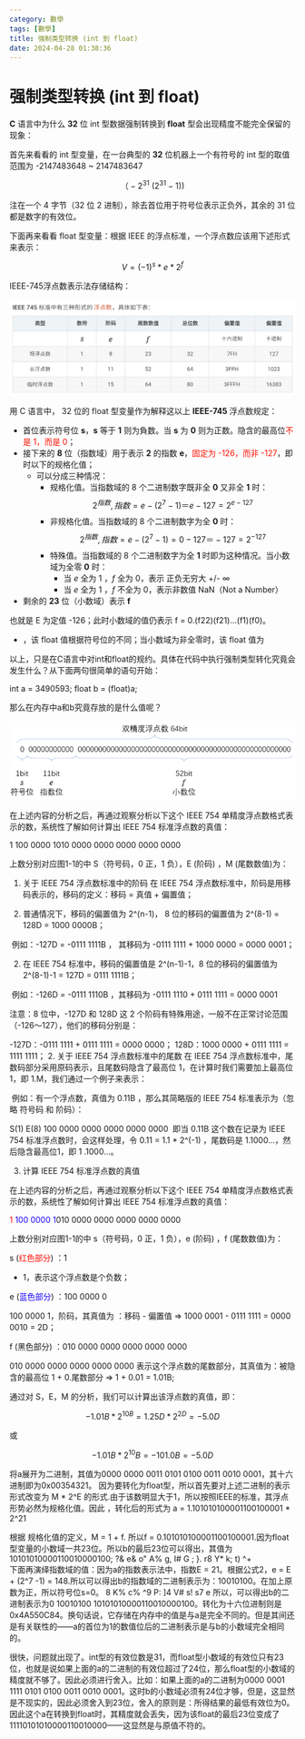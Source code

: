 ```yaml
---
category: 數學
tags: [數學]
title: 强制类型转换 (int 到 float)
date: 2024-04-28 01:38:36
---
```


<style>
  table {
    width: 100%git clone https://github.com/hkdickyko/hkdickyko.github.io
    }
  td {
    vertical-align: center;
  }
  table.inputT{
    margin: 10px;
    width: auto;
    margin-left: auto;
    margin-right: auto;
    border: none;
  }
  input{
    text-align: center;
    padding: 0px 10px;
  }
  iframe{
    width: 100%;
    display: block;
    border-style:none;
  }
</style>

# 强制类型转换 (int 到 float)

**C** 语言中为什么 **32** 位 int 型数据强制转换到 **float** 型会出现精度不能完全保留的现象：

首先来看看的 int 型变量，在一台典型的 **32** 位机器上一个有符号的 int 型的取值范围为 -2147483648 ~ 2147483647 

$$（-2^{31} ~ (2^{31}-1)) $$ 

注在一个 4 字节（32 位 2 进制），除去首位用于符号位表示正负外，其余的 31 位都是数字的有效位。

下面再来看看 float 型变量：根据 IEEE 的浮点标准，一个浮点数应该用下述形式来表示：

$$ V=(-1)^s * e * 2^f $$

IEEE-745浮点数表示法存储结构：

![Alt x](../assets/img/math/ieeetable.png)

用 C 语言中， 32 位的 float 型变量作为解释这以上 **IEEE-745** 浮点数规定：

- 首位表示符号位 **s**，**s** 等于 **1** 则为負数。当 **s** 为 **0** 则为正数。隐含的最高位<font color="#FF1000">不是 1，而是 0</font>；
- 接下来的 **8** 位（指数域）用于表示 **2** 的指数 **e**，<font color="#FF1000">固定为 -126，而非 -127</font>，即时以下的规格化值；
  - 可以分成三种情况：
    - 规格化值。当指数域的 8 个二进制数字既非全 **0** 又非全 **1** 时：
        $$ 2^{指数} ,  指数 = e - (2^7 - 1) ＝ e - 127 = 2^{e-127} $$
    - 非规格化值。当指数域的 8 个二进制数字为全 **0** 时：
        $$ 2^{指数} ,  指数 = e - (2^7 - 1) = 0 - 127 ＝ -127 = 2^{-127} $$
    - 特殊值。当指数域的 8 个二进制数字为全 **1** 时即为这种情况。当小数域为全零 **0** 时：
      - 当 $e$ 全为 1 ，$f$ 全为 0，表示 正负无穷大 +/- ∞
      - 当 $e$ 全为 1 ，$f$ 不全为 0，表示非数值 NaN（Not a Number）
- 剩余的 **23** 位（小数域）表示 **f**


也就是 E 为定值 -126；此时小数域的值仍表示 f = 0.(f22)(f21)...(f1)(f0)。
- ，该 float 值根据符号位的不同；当小数域为非全零时，该 float 值为 

以上，只是在C语言中对int和float的规约。具体在代码中执行强制类型转化究竟会发生什么？从下面两句很简单的语句开始：

int a = 3490593;
float b = (float)a;

那么在内存中a和b究竟存放的是什么值呢？


![Alt x](../assets/img/math/ieee64.png)


在上述内容的分析之后，再通过观察分析以下这个 IEEE 754 单精度浮点数格式表示的数，系统性了解如何计算出 IEEE 754 标准浮点数的真值：

1 100 0000 1010 0000 0000 0000 0000 0000

上数分别对应图1-1的中 S（符号码，0 正，1 负），E (阶码) ，M (尾数数值)为：






1. 关于 IEEE 754 浮点数标准中的阶码
在 IEEE 754 浮点数标准中，阶码是用移码表示的，移码的定义：移码 = 真值 + 偏置值；

1. 普通情况下，移码的偏置值为 2^(n-1)， 8 位的移码的偏置值为 2^(8-1) = 128D = 1000 0000B；

​ 例如：-127D = -0111 1111B ， 其移码为 -0111 1111 + 1000 0000 = 0000 0001；

2. 在 IEEE 754 标准中，移码的偏置值是 2^(n-1)-1，8 位的移码的偏置值为 2^(8-1)-1 = 127D = 0111 1111B；

​ 例如：-126D = -0111 1110B ，其移码为 -0111 1110 + 0111 1111 = 0000 0001

注意：8 位中，-127D 和 128D 这 2 个阶码有特殊用途，一般不在正常讨论范围（-126～127），他们的移码分别是：

-127D：-0111 1111 + 0111 1111 = 0000 0000；
128D：1000 0000 + 0111 1111 = 1111 1111；
2. 关于 IEEE 754 浮点数标准中的尾数
在 IEEE 754 浮点数标准中，尾数码部分采用原码表示，且尾数码隐含了最高位 1，在计算时我们需要加上最高位1，即 1.M，我们通过一个例子来表示：

​ 例如：有一个浮点数，真值为 0.11B ，那么其简略版的 IEEE 754 标准表示为（忽略 符号码 和 阶码）：

S(1) E(8) 100 0000 0000 0000 0000 0000
​ 即当 0.11B 这个数在记录为 IEEE 754 标准浮点数时，会这样处理，令 0.11 = 1.1 * 2^(-1) ，尾数码是 1.1000…，然后隐含最高位1，即 1 .1000…。



3. 计算 IEEE 754 标准浮点数的真值

在上述内容的分析之后，再通过观察分析以下这个 IEEE 754 单精度浮点数格式表示的数，系统性了解如何计算出 IEEE 754 标准浮点数的真值：

<font color="#FF1000">1</font> <font color="#1A00FF">100 0000 1</font>010 0000 0000 0000 0000 0000

上数分别对应图1-1的中 s（符号码，0 正，1 负），e (阶码) ，f (尾数数值)为：

s (<font color="#FF1000">红色部分</font>) ：1

 - 1，表示这个浮点数是个负数；

e (<font color="#1A00FF">蓝色部分</font>) ：100 0000 0

100 0000 1，阶码，其真值为 ：移码 - 偏置值 => 1000 0001 - 0111 1111 = 0000 0010 = 2D；

f (黑色部分) ：010 0000 0000 0000 0000 0000

010 0000 0000 0000 0000 0000 表示这个浮点数的尾数部分，其真值为：被隐含的最高位 1 + 0.尾数部分 => 1 + 0.01 = 1.01B;

通过对 S，E，M 的分析，我们可以计算出该浮点数的真值，即：

$$ -1.01B * 2^{10B} = 1.25D * 2^{2D} = -5.0D $$

或 

$$ -1.01B * 2^10B = -101.0B = -5.0D $$







将a展开为二进制，其值为0000 0000 0011 0101 0100 0011 0010 0001，其十六进制即为0x00354321。 因为要转化为float型，所以首先要对上述二进制的表示形式改变为 M * 2^E 的形式.由于该数明显大于1，所以按照IEEE的标准，其浮点形势必然为规格化值。因此 ，转化后的形式为
a = 1.101010100001100100001 * 2^21

根据 规格化值的定义，M = 1 + f. 所以f = 0.101010100001100100001.因为float型变量的小数域一共23位。所以b的最后23位可以得出，其值为10101010000110010000100; ?& e& o" A% g, I# G
; }. r8 Y* k; t) ^+ \
下面再演绎指数域的值：因为a的指数表示法中，指数E = 21。根据公式2，e = E + (2^7 -1) = 148.所以可以得出b的指数域的二进制表示为：10010100。在加上原数为正，所以符号位s=0。
8 K% c% ^9 P: ]4 V# s! s7 e
所以，可以得出b的二进制表示为0 10010100 10101010000110010000100。转化为十六位进制则是0x4A550C84。换句话说，它存储在内存中的值是与a是完全不同的。但是其间还是有关联性的——a的首位为1的数值位后的二进制表示是与b的小数域完全相同的。

很快，问题就出现了。int型的有效位数是31，而float型小数域的有效位只有23位，也就是说如果上面的a的二进制的有效位超过了24位，那么float型的小数域的精度就不够了。因此必须进行舍入。比如：如果上面的a的二进制为0000 0001 1111 0101 0100 0011 0010 0001。这时b的小数域必须有24位才够，但是，这显然是不现实的，因此必须舍入到23位，舍入的原则是：所得结果的最低有效位为0。因此这个a在转换到float时，其精度就会丢失，因为该float的最后23位变成了11110101010000110010000——这显然是与原值不符的。